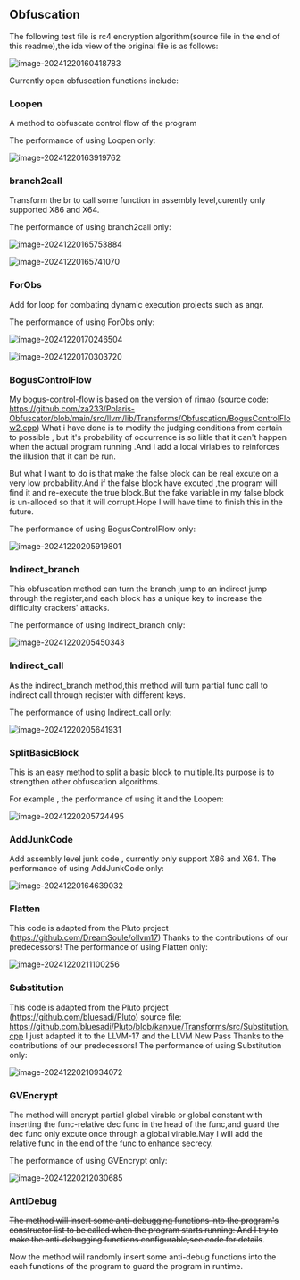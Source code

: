 ## Obfuscation

The following test file is rc4 encryption algorithm(source file in the end of this readme),the ida view of the original file is as follows:

![image-20241220160418783](https://zzzcccimage1.oss-cn-beijing.aliyuncs.com/img/image-20241220160418783.png)

Currently open obfuscation functions include:

### Loopen

A method to obfuscate control flow of the program

The performance of using Loopen only:

![image-20241220163919762](https://zzzcccimage1.oss-cn-beijing.aliyuncs.com/img/image-20241220163919762.png)

### branch2call

Transform the br to call some function in assembly level,curently only supported X86 and X64.

The performance of using branch2call only:

![image-20241220165753884](https://zzzcccimage1.oss-cn-beijing.aliyuncs.com/img/image-20241220165753884.png)

![image-20241220165741070](https://zzzcccimage1.oss-cn-beijing.aliyuncs.com/img/image-20241220165741070.png)

### ForObs

Add for loop for combating dynamic execution projects such as angr.

The performance of using ForObs only:

![image-20241220170246504](https://zzzcccimage1.oss-cn-beijing.aliyuncs.com/img/image-20241220170246504.png)

![image-20241220170303720](https://zzzcccimage1.oss-cn-beijing.aliyuncs.com/img/image-20241220170303720.png)

### BogusControlFlow

My bogus-control-flow is based on the version of rimao (source code: https://github.com/za233/Polaris-Obfuscator/blob/main/src/llvm/lib/Transforms/Obfuscation/BogusControlFlow2.cpp)
What i have done is to modify the judging conditions from certain to possible , but it's probability
of occurrence is so liitle that it can't happen when the actual program running .And I add a local
viriables to reinforces the illusion that it can be run.

But what I want to do is that make the false block can be real excute on a very low probability.And  if the false block have excuted ,the program will find it and re-execute the true block.But the fake variable in my false block is un-alloced so that it will corrupt.Hope I will have time to finish this in the future.

The performance of using BogusControlFlow only:

![image-20241220205919801](https://zzzcccimage1.oss-cn-beijing.aliyuncs.com/img/image-20241220205919801.png)

### Indirect_branch

This obfuscation method can turn the branch jump to an indirect jump through the register,and each block has a unique key to increase the difficulty crackers' attacks.

The performance of using Indirect_branch only:

![image-20241220205450343](https://zzzcccimage1.oss-cn-beijing.aliyuncs.com/img/image-20241220205450343.png)

### Indirect_call

As the indirect_branch method,this method will turn partial func call to indirect call through register with different keys.

The performance of using Indirect_call only:

![image-20241220205641931](https://zzzcccimage1.oss-cn-beijing.aliyuncs.com/img/image-20241220205641931.png)

### SplitBasicBlock

This is an easy method to split a basic block to multiple.Its purpose is to strengthen other obfuscation algorithms.

For example , the performance of using it and the Loopen:

![image-20241220205724495](https://zzzcccimage1.oss-cn-beijing.aliyuncs.com/img/image-20241220205724495.png)

### AddJunkCode

Add assembly level junk code , currently only support X86 and X64.
The performance of using AddJunkCode only:

![image-20241220164639032](https://zzzcccimage1.oss-cn-beijing.aliyuncs.com/img/image-20241220164639032.png)

### Flatten

This code is adapted from the Pluto project (https://github.com/DreamSoule/ollvm17)
Thanks to the contributions of our predecessors!
The performance of using Flatten only:

![image-20241220211100256](https://zzzcccimage1.oss-cn-beijing.aliyuncs.com/img/image-20241220211100256.png)

### Substitution

This code is adapted from the Pluto project (https://github.com/bluesadi/Pluto)
source file: https://github.com/bluesadi/Pluto/blob/kanxue/Transforms/src/Substitution.cpp
I just adapted it to the LLVM-17 and the LLVM New Pass
Thanks to the contributions of our predecessors!
The performance of using Substitution only:

![image-20241220210934072](https://zzzcccimage1.oss-cn-beijing.aliyuncs.com/img/image-20241220210934072.png)

### GVEncrypt

The method will encrypt partial global virable or global constant with inserting the func-relative dec func in the head of the func,and guard the dec func only excute once through a global virable.May I will add the relative func in the end of the func to enhance secrecy.

The performance of using GVEncrypt only:

![image-20241220212030685](https://zzzcccimage1.oss-cn-beijing.aliyuncs.com/img/image-20241220212030685.png)

### AntiDebug

~~The method will insert some anti-debugging functions into the program's constructor list to be called when the program starts running:
And I try to make the anti-debugging functions configurable,see code for details~~.

Now the method wiil randomly insert some anti-debug functions into the each functions of the program to guard the program in runtime. 